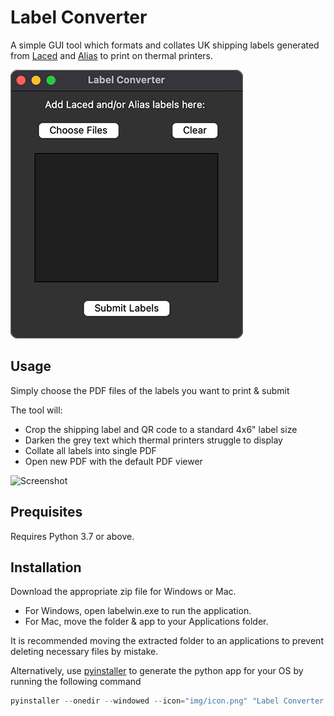 # Label Converter

A simple GUI tool which formats and collates UK shipping labels generated from [Laced](https://www.laced.co.uk/) and [Alias](https://www.alias.org/) to print on thermal printers.

![Screenshot](https://github.com/nav17/label_converter/blob/master/img/ss.png?raw=true)

## Usage
Simply choose the PDF files of the labels you want to print & submit

The tool will:
* Crop the shipping label and QR code to a standard 4x6" label size
* Darken the grey text which thermal printers struggle to display
* Collate all labels into single PDF
* Open new PDF with the default PDF viewer

![Screenshot](https://github.com/nav17/label_converter/blob/master/img/ss2/.png?raw=true)

## Prequisites
Requires Python 3.7 or above.

## Installation

Download the appropriate zip file for Windows or Mac.

* For Windows, open labelwin.exe to run the application. 
* For Mac, move the folder & app to your Applications folder.

It is recommended moving the extracted folder to an applications to prevent deleting necessary files by mistake.

Alternatively, use [pyinstaller](https://pyinstaller.org/) to generate the python app for your OS by running the following command 

```python
pyinstaller --onedir --windowed --icon="img/icon.png" "Label Converter.py"
```